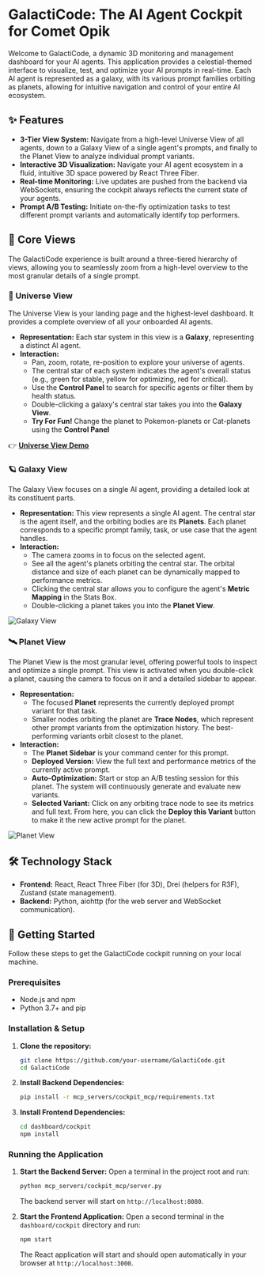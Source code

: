 # GalactiCode: The AI Agent Cockpit for Comet Opik

Welcome to GalactiCode, a dynamic 3D monitoring and management dashboard for your AI agents. This application provides a celestial-themed interface to visualize, test, and optimize your AI prompts in real-time. Each AI agent is represented as a galaxy, with its various prompt families orbiting as planets, allowing for intuitive navigation and control of your entire AI ecosystem.

## ✨ Features

*   **3-Tier View System:** Navigate from a high-level Universe View of all agents, down to a Galaxy View of a single agent's prompts, and finally to the Planet View to analyze individual prompt variants.
*   **Interactive 3D Visualization:** Navigate your AI agent ecosystem in a fluid, intuitive 3D space powered by React Three Fiber.
*   **Real-time Monitoring:** Live updates are pushed from the backend via WebSockets, ensuring the cockpit always reflects the current state of your agents.
*   **Prompt A/B Testing:** Initiate on-the-fly optimization tasks to test different prompt variants and automatically identify top performers.

## 🔭 Core Views

The GalactiCode experience is built around a three-tiered hierarchy of views, allowing you to seamlessly zoom from a high-level overview to the most granular details of a single prompt.

### 🌌 Universe View

The Universe View is your landing page and the highest-level dashboard. It provides a complete overview of all your onboarded AI agents.

*   **Representation:** Each star system in this view is a **Galaxy**, representing a distinct AI agent.
*   **Interaction:**
    *   Pan, zoom, rotate, re-position to explore your universe of agents.
    *   The central star of each system indicates the agent's overall status (e.g., green for stable, yellow for optimizing, red for critical).
    *   Use the **Control Panel** to search for specific agents or filter them by health status.
    *   Double-clicking a galaxy's central star takes you into the **Galaxy View**.
    *   **Try For Fun!** Change the planet to Pokemon-planets or Cat-planets using the **Control Panel**

👉 [**Universe View Demo**]([https://your-video-link-here.com](https://www.loom.com/share/12e8af9f254e456bbbe49bca7ceed528?sid=b4735a76-8925-4931-b6d5-e766c28595ad))

### 🪐 Galaxy View

The Galaxy View focuses on a single AI agent, providing a detailed look at its constituent parts.

*   **Representation:** This view represents a single AI agent. The central star is the agent itself, and the orbiting bodies are its **Planets**. Each planet corresponds to a specific prompt family, task, or use case that the agent handles.
*   **Interaction:**
    *   The camera zooms in to focus on the selected agent.
    *   See all the agent's planets orbiting the central star. The orbital distance and size of each planet can be dynamically mapped to performance metrics.
    *   Clicking the central star allows you to configure the agent's **Metric Mapping** in the Stats Box.
    *   Double-clicking a planet takes you into the **Planet View**.

![Galaxy View](https://i.imgur.com/your-galaxy-view-image.png)

### 🛰️ Planet View

The Planet View is the most granular level, offering powerful tools to inspect and optimize a single prompt. This view is activated when you double-click a planet, causing the camera to focus on it and a detailed sidebar to appear.

*   **Representation:**
    *   The focused **Planet** represents the currently deployed prompt variant for that task.
    *   Smaller nodes orbiting the planet are **Trace Nodes**, which represent other prompt variants from the optimization history. The best-performing variants orbit closest to the planet.
*   **Interaction:**
    *   The **Planet Sidebar** is your command center for this prompt.
    *   **Deployed Version:** View the full text and performance metrics of the currently active prompt.
    *   **Auto-Optimization:** Start or stop an A/B testing session for this planet. The system will continuously generate and evaluate new variants.
    *   **Selected Variant:** Click on any orbiting trace node to see its metrics and full text. From here, you can click the **Deploy this Variant** button to make it the new active prompt for the planet.

![Planet View](https://i.imgur.com/your-planet-view-image.png)

## 🛠️ Technology Stack

*   **Frontend:** React, React Three Fiber (for 3D), Drei (helpers for R3F), Zustand (state management).
*   **Backend:** Python, aiohttp (for the web server and WebSocket communication).

## 🚀 Getting Started

Follow these steps to get the GalactiCode cockpit running on your local machine.

### Prerequisites

*   Node.js and npm
*   Python 3.7+ and pip

### Installation & Setup

1.  **Clone the repository:**
    ```bash
    git clone https://github.com/your-username/GalactiCode.git
    cd GalactiCode
    ```

2.  **Install Backend Dependencies:**
    ```bash
    pip install -r mcp_servers/cockpit_mcp/requirements.txt
    ```

3.  **Install Frontend Dependencies:**
    ```bash
    cd dashboard/cockpit
    npm install
    ```

### Running the Application

1.  **Start the Backend Server:**
    Open a terminal in the project root and run:
    ```bash
    python mcp_servers/cockpit_mcp/server.py
    ```
    The backend server will start on `http://localhost:8080`.

2.  **Start the Frontend Application:**
    Open a second terminal in the `dashboard/cockpit` directory and run:
    ```bash
    npm start
    ```
    The React application will start and should open automatically in your browser at `http://localhost:3000`. 

